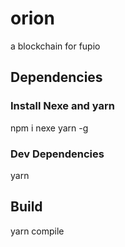 # orion
a blockchain for fupio

## Dependencies

### Install Nexe and yarn
npm i nexe yarn -g

### Dev Dependencies
yarn

## Build
yarn compile

